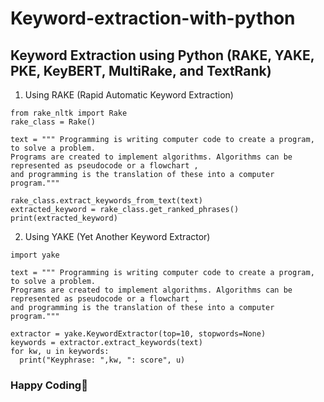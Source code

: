 # Keyword-extraction-with-python
## Keyword Extraction using Python (RAKE, YAKE, PKE, KeyBERT, MultiRake, and TextRank)

1. Using RAKE (Rapid Automatic Keyword Extraction)
```
from rake_nltk import Rake
rake_class = Rake()
```

```
text = """ Programming is writing computer code to create a program, to solve a problem. 
Programs are created to implement algorithms. Algorithms can be represented as pseudocode or a flowchart , 
and programming is the translation of these into a computer program."""
```

```
rake_class.extract_keywords_from_text(text)
extracted_keyword = rake_class.get_ranked_phrases()
print(extracted_keyword)
```

2. Using YAKE (Yet Another Keyword Extractor)

```
import yake
```

```
text = """ Programming is writing computer code to create a program, to solve a problem. 
Programs are created to implement algorithms. Algorithms can be represented as pseudocode or a flowchart , 
and programming is the translation of these into a computer program."""
```

```
extractor = yake.KeywordExtractor(top=10, stopwords=None)
keywords = extractor.extract_keywords(text)
for kw, u in keywords:
  print("Keyphrase: ",kw, ": score", u)
```


### Happy Coding🥳
